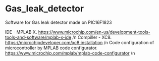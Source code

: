 # Gas_leak_detector

Software for Gas leak detector made on PIC16F1823


IDE - MPLAB X. https://www.microchip.com/en-us/development-tools-tools-and-software/mplab-x-ide /n
Compiller - XC8. https://microchipdeveloper.com/xc8:installation /n
Code configuration of microcontroller by MPLAB code configurator. https://www.microchip.com/mplab/mplab-code-configurator /n

